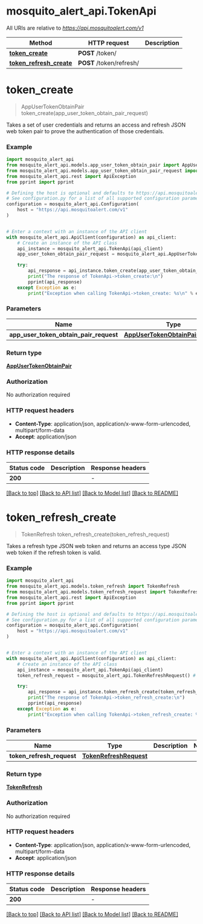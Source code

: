 # mosquito_alert_api.TokenApi

All URIs are relative to *https://api.mosquitoalert.com/v1*

Method | HTTP request | Description
------------- | ------------- | -------------
[**token_create**](TokenApi.md#token_create) | **POST** /token/ | 
[**token_refresh_create**](TokenApi.md#token_refresh_create) | **POST** /token/refresh/ | 


# **token_create**
> AppUserTokenObtainPair token_create(app_user_token_obtain_pair_request)



Takes a set of user credentials and returns an access and refresh JSON web token pair to prove the authentication of those credentials.

### Example


```python
import mosquito_alert_api
from mosquito_alert_api.models.app_user_token_obtain_pair import AppUserTokenObtainPair
from mosquito_alert_api.models.app_user_token_obtain_pair_request import AppUserTokenObtainPairRequest
from mosquito_alert_api.rest import ApiException
from pprint import pprint

# Defining the host is optional and defaults to https://api.mosquitoalert.com/v1
# See configuration.py for a list of all supported configuration parameters.
configuration = mosquito_alert_api.Configuration(
    host = "https://api.mosquitoalert.com/v1"
)


# Enter a context with an instance of the API client
with mosquito_alert_api.ApiClient(configuration) as api_client:
    # Create an instance of the API class
    api_instance = mosquito_alert_api.TokenApi(api_client)
    app_user_token_obtain_pair_request = mosquito_alert_api.AppUserTokenObtainPairRequest() # AppUserTokenObtainPairRequest | 

    try:
        api_response = api_instance.token_create(app_user_token_obtain_pair_request)
        print("The response of TokenApi->token_create:\n")
        pprint(api_response)
    except Exception as e:
        print("Exception when calling TokenApi->token_create: %s\n" % e)
```



### Parameters


Name | Type | Description  | Notes
------------- | ------------- | ------------- | -------------
 **app_user_token_obtain_pair_request** | [**AppUserTokenObtainPairRequest**](AppUserTokenObtainPairRequest.md)|  | 

### Return type

[**AppUserTokenObtainPair**](AppUserTokenObtainPair.md)

### Authorization

No authorization required

### HTTP request headers

 - **Content-Type**: application/json, application/x-www-form-urlencoded, multipart/form-data
 - **Accept**: application/json

### HTTP response details

| Status code | Description | Response headers |
|-------------|-------------|------------------|
**200** |  |  -  |

[[Back to top]](#) [[Back to API list]](../README.md#documentation-for-api-endpoints) [[Back to Model list]](../README.md#documentation-for-models) [[Back to README]](../README.md)

# **token_refresh_create**
> TokenRefresh token_refresh_create(token_refresh_request)



Takes a refresh type JSON web token and returns an access type JSON web token if the refresh token is valid.

### Example


```python
import mosquito_alert_api
from mosquito_alert_api.models.token_refresh import TokenRefresh
from mosquito_alert_api.models.token_refresh_request import TokenRefreshRequest
from mosquito_alert_api.rest import ApiException
from pprint import pprint

# Defining the host is optional and defaults to https://api.mosquitoalert.com/v1
# See configuration.py for a list of all supported configuration parameters.
configuration = mosquito_alert_api.Configuration(
    host = "https://api.mosquitoalert.com/v1"
)


# Enter a context with an instance of the API client
with mosquito_alert_api.ApiClient(configuration) as api_client:
    # Create an instance of the API class
    api_instance = mosquito_alert_api.TokenApi(api_client)
    token_refresh_request = mosquito_alert_api.TokenRefreshRequest() # TokenRefreshRequest | 

    try:
        api_response = api_instance.token_refresh_create(token_refresh_request)
        print("The response of TokenApi->token_refresh_create:\n")
        pprint(api_response)
    except Exception as e:
        print("Exception when calling TokenApi->token_refresh_create: %s\n" % e)
```



### Parameters


Name | Type | Description  | Notes
------------- | ------------- | ------------- | -------------
 **token_refresh_request** | [**TokenRefreshRequest**](TokenRefreshRequest.md)|  | 

### Return type

[**TokenRefresh**](TokenRefresh.md)

### Authorization

No authorization required

### HTTP request headers

 - **Content-Type**: application/json, application/x-www-form-urlencoded, multipart/form-data
 - **Accept**: application/json

### HTTP response details

| Status code | Description | Response headers |
|-------------|-------------|------------------|
**200** |  |  -  |

[[Back to top]](#) [[Back to API list]](../README.md#documentation-for-api-endpoints) [[Back to Model list]](../README.md#documentation-for-models) [[Back to README]](../README.md)

